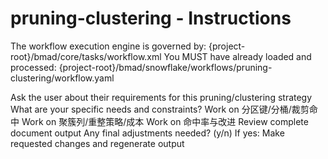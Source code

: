 # pruning-clustering - Instructions

<critical>The workflow execution engine is governed by: {project-root}/bmad/core/tasks/workflow.xml</critical>
<critical>You MUST have already loaded and processed: {project-root}/bmad/snowflake/workflows/pruning-clustering/workflow.yaml</critical>

<workflow>

<step n="1" goal="Understand Requirements">
<action>Ask the user about their requirements for this pruning/clustering strategy</action>
<ask>What are your specific needs and constraints?</ask>
</step>

<step n="2" goal="分区键/分桶/裁剪命中">
<action>Work on 分区键/分桶/裁剪命中</action>
<template-output section="pruning"/>
</step>

<step n="3" goal="聚簇列/重整策略/成本">
<action>Work on 聚簇列/重整策略/成本</action>
<template-output section="clustering"/>
</step>

<step n="4" goal="命中率与改进">
<action>Work on 命中率与改进</action>
<template-output section="monitoring"/>
</step>

<step n="5" goal="Review and Finalize">
<action>Review complete document output</action>
<ask>Any final adjustments needed? (y/n)</ask>
<check>If yes:</check>
  <action>Make requested changes and regenerate output</action>
</step>

</workflow>
